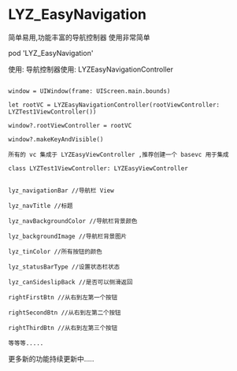 # LYZ_EasyNavigation
 简单易用,功能丰富的导航控制器
 使用非常简单
 
pod 'LYZ_EasyNavigation'

使用:
导航控制器使用: LYZEasyNavigationController
```

window = UIWindow(frame: UIScreen.main.bounds)

let rootVC = LYZEasyNavigationController(rootViewController: LYZTest1ViewController())

window?.rootViewController = rootVC

window?.makeKeyAndVisible()

所有的 vc 集成于 LYZEasyViewController ,推荐创建一个 basevc 用于集成    

class LYZTest1ViewController: LYZEasyViewController
```
```

lyz_navigationBar //导航栏 View

lyz_navTitle //标题

lyz_navBackgroundColor //导航栏背景颜色

lyz_backgroundImage //导航栏背景图片

lyz_tinColor //所有按钮的颜色

lyz_statusBarType //设置状态栏状态

lyz_canSideslipBack //是否可以侧滑返回

rightFirstBtn //从右到左第一个按钮

rightSecondBtn //从右到左第二个按钮

rightThirdBtn //从右到左第三个按钮

等等等.....
```

更多新的功能持续更新中.....
